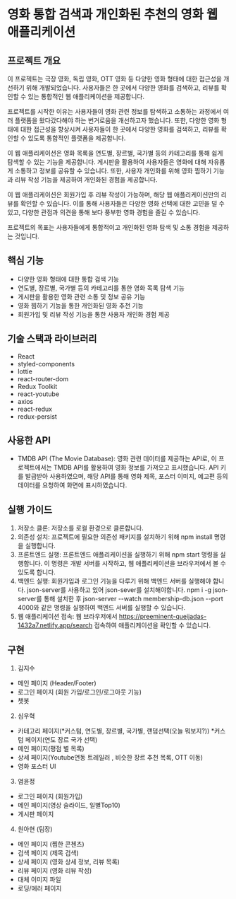 # 영화 통합 검색과 개인화된 추천의 영화 웹 애플리케이션

## 프로젝트 개요
이 프로젝트는 극장 영화, 독립 영화, OTT 영화 등 다양한 영화 형태에 대한 접근성을 개선하기 위해 개발되었습니다. 사용자들은 한 곳에서 다양한 영화를 검색하고, 리뷰를 확인할 수 있는 통합적인 웹 애플리케이션을 제공합니다.

프로젝트를 시작한 이유는 사용자들이 영화 관련 정보를 탐색하고 소통하는 과정에서 여러 플랫폼을 왔다갔다해야 하는 번거로움을 개선하고자 했습니다. 또한, 다양한 영화 형태에 대한 접근성을 향상시켜 사용자들이 한 곳에서 다양한 영화를 검색하고, 리뷰를 확인할 수 있도록 통합적인 플랫폼을 제공합니다.

이 웹 애플리케이션은 영화 목록을 연도별, 장르별, 국가별 등의 카테고리를 통해 쉽게 탐색할 수 있는 기능을 제공합니다. 게시판을 활용하여 사용자들은 영화에 대해 자유롭게 소통하고 정보를 공유할 수 있습니다. 또한, 사용자 개인화를 위해 영화 찜하기 기능과 리뷰 작성 기능을 제공하여 개인화된 경험을 제공합니다.

이 웹 애플리케이션은 회원가입 후 리뷰 작성이 가능하며, 해당 웹 애플리케이션만의 리뷰를 확인할 수 있습니다. 이를 통해 사용자들은 다양한 영화 선택에 대한 고민을 덜 수 있고, 다양한 관점과 의견을 통해 보다 풍부한 영화 경험을 즐길 수 있습니다.

프로젝트의 목표는 사용자들에게 통합적이고 개인화된 영화 탐색 및 소통 경험을 제공하는 것입니다.

## 핵심 기능
- 다양한 영화 형태에 대한 통합 검색 기능
- 연도별, 장르별, 국가별 등의 카테고리를 통한 영화 목록 탐색 기능
- 게시판을 활용한 영화 관련 소통 및 정보 공유 기능
- 영화 찜하기 기능을 통한 개인화된 영화 추천 기능
- 회원가입 및 리뷰 작성 기능을 통한 사용자 개인화 경험 제공

## 기술 스택과 라이브러리
- React
- styled-components
- lottie
- react-router-dom
- Redux Toolkit
- react-youtube
- axios
- react-redux
- redux-persist

## 사용한 API
- TMDB API (The Movie Database): 영화 관련 데이터를 제공하는 API로, 이 프로젝트에서는 TMDB API를 활용하여 영화 정보를 가져오고 표시했습니다. API 키를 발급받아 사용하였으며, 해당 API를 통해 영화 제목, 포스터 이미지, 예고편 등의 데이터를 요청하여 화면에 표시하였습니다.

## 실행 가이드
1. 저장소 클론: 저장소를 로컬 환경으로 클론합니다.
2. 의존성 설치: 프로젝트에 필요한 의존성 패키지를 설치하기 위해 npm install 명령을 실행합니다.
3. 프론트엔드 실행: 프론트엔드 애플리케이션을 실행하기 위해 npm start 명령을 실행합니다. 이 명령은 개발 서버를 시작하고, 웹 애플리케이션을 브라우저에서 볼 수 있도록 합니다.
4. 백엔드 실행: 회원가입과 로그인 기능을 다루기 위해 백엔드 서버를 실행해야 합니다.  json-server를 사용하고 있어 json-sever를 설치해야합니다. npm i -g json-server를 통해 설치한 후  json-server --watch membership-db.json --port 4000와 같은 명령을 실행하여 백엔드 서버를 실행할 수 있습니다.
5. 웹 애플리케이션 접속: 웹 브라우저에서 https://preeminent-queijadas-1432a7.netlify.app/search 접속하여 애플리케이션을 확인할 수 있습니다.


## 구현
1. 김지수
  - 메인 페이지 (Header/Footer)
  - 로그인 페이지 (회원 가입/로그인/로그아웃 기능)
  - 챗봇

2. 심우혁
  - 카테고리 페이지(*커스텀, 연도별, 장르별, 국가별, 랜덤선택(오늘 뭐보지?))
    *커스텀 페이지(연도 장르 국가 선택)
  - 메인 페이지(평점 별 목록)
  - 상세 페이지(Youtube연동 트레일러 , 비슷한 장르 추천 목록, OTT 이동)
  - 영화 포스터 UI

3. 염윤정
  - 로그인 페이지 (회원가입)
  - 메인 페이지(영상 슬라이드, 일별Top10)
  - 게시판 페이지

4. 원아현 (팀장)
  - 메인 페이지 (찜한 콘첸츠)
  - 검색 페이지 (제목 검색)
  - 상세 페이지 (영화 상세 정보, 리뷰 목록)
  - 리뷰 페이지 (영화 리뷰 작성)
  - 대체 이미지 파일
  - 로딩/에러 페이지